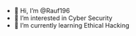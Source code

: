 - 👋 Hi, I’m @Rauf196
- 👀 I’m interested in Cyber Security
- 🌱 I’m currently learning Ethical Hacking


<!---
Rauf196/Rauf196 is a ✨ special ✨ repository because its `README.md` (this file) appears on your GitHub profile.
You can click the Preview link to take a look at your changes.
--->
